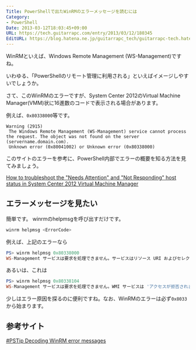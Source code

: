 ```yaml
---
Title: PowerShellで出たWinRMのエラーメッセージを読むには
Category:
- PowerShell
Date: 2013-03-12T18:03:45+09:00
URL: https://tech.guitarrapc.com/entry/2013/03/12/180345
EditURL: https://blog.hatena.ne.jp/guitarrapc_tech/guitarrapc-tech.hatenablog.com/atom/entry/6802418398340423794
---
```



WinRMといえば、Windows Remote Management (WS-Management)ですね。

いわゆる、「PowerShellのリモート管理に利用される」といえばイメージしやすいでしょうか。

さて、このWinRMのエラーですが、System Center 2012のVirtual Machine Manager(VMM)状に16進数のコードで表示される場合があります。

例えば、`0x80338000`等です。

```
Warning (2915)
 The Windows Remote Management (WS-Management) service cannot process the request. The object was not found on the server (servername.domain.com).
 Unknown error (0x80041002) or Unknown error (0x80338000)
```

このサイトのエラーを参考に、PowerShell内部でエラーの概要を知る方法を見てみましょう。

[How to troubleshoot the "Needs Attention" and "Not Responding" host status in System Center 2012 Virtual Machine Manager](http://www.teachnovice.com/1219/troubleshoot-attention-responding-virtual-machine-manager)

## エラーメッセージを見たい

簡単です。
winrmのhelpmsgを呼び出すだけです。

```ps1
winrm helpmsg <ErrorCode>
```

例えば、上記のエラーなら

```ps1
PS> winrm helpmsg 0x80338000
WS-Management サービスは要求を処理できません。サービスはリソース URI およびセレクターによって識別されたリソースを見つけられません。
```

あるいは、これは

```ps1
PS> winrm helpmsg 0x80338104
WS-Management サービスは要求を処理できません。WMI サービスは 'アクセスが拒否されました' というエラーを返しました。
```


少しはエラー原因を探るのに便利ですね。なお、WinRMのエラーは必ず`0x8033`から始まります。

## 参考サイト

[#PSTip Decoding WinRM error messages](http://www.powershellmagazine.com/2013/03/06/pstip-decoding-winrm-error-messages/)
